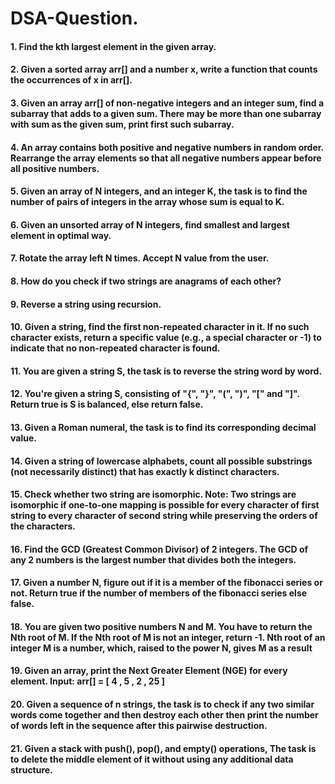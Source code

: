 # DSA-Question.
#### 1. Find the kth largest element in the given array.
#### 2. Given a sorted array arr[] and a number x, write a function that counts the occurrences of x in arr[].
#### 3. Given an array arr[] of non-negative integers and an integer sum, find a subarray that adds to a given sum. There may be more than one subarray with sum as the given sum, print first such subarray.
#### 4. An array contains both positive and negative numbers in random order. Rearrange the array elements so that all negative numbers appear before all positive numbers.
#### 5. Given an array of N integers, and an integer K, the task is to find the number of pairs of integers in the array whose sum is equal to K.
#### 6. Given an unsorted array of N integers, find smallest and largest element in optimal way.
#### 7. Rotate the array left N times. Accept N value from the user.
#### 8. How do you check if two strings are anagrams of each other?
#### 9. Reverse a string using recursion.
#### 10. Given a string, find the first non-repeated character in it. If no such character exists, return a specific value (e.g., a special character or -1) to indicate that no non-repeated character is found.
#### 11. You are given a string S, the task is to reverse the string word by word.
#### 12. You're given a string S,  consisting of "{", "}", "(", ")", "[" and "]". Return true is S is balanced, else return false.
#### 13. Given a Roman numeral, the task is to find its corresponding decimal value.
#### 14. Given a string of lowercase alphabets, count all possible substrings (not necessarily distinct) that has exactly k distinct characters.
#### 15. Check whether two string are isomorphic. Note: Two strings are isomorphic if one-to-one mapping is possible for every character of first string to every character of second string while preserving the orders of the characters.
#### 16. Find the GCD (Greatest Common Divisor) of 2 integers. The GCD of any 2 numbers is the largest number that divides both the integers.
#### 17. Given a number N, figure out if it is a member of the fibonacci series or not. Return true if the number of members of the fibonacci series else false.
#### 18. You are given two positive numbers N and M. You have to return the Nth root of M. If the Nth root of M is not an integer, return -1. Nth root of an integer M is a number, which, raised to the power N, gives M as a result
#### 19. Given an array, print the Next Greater Element (NGE) for every element. Input: arr[] = [ 4 , 5 , 2 , 25 ]
#### 20. Given a sequence of n strings, the task is to check if any two similar words come together and then destroy each other then print the number of words left in the sequence after this pairwise destruction.
#### 21. Given a stack with push(), pop(), and empty() operations, The task is to delete the middle element of it without using any additional data structure.









